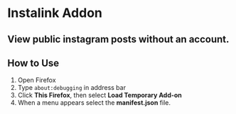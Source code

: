# Instalink Addon

View public instagram posts without an account.
---
## How to Use
1. Open Firefox
2. Type `about:debugging` in address bar
3. Click **This Firefox**, then select **Load Temporary Add-on**
4. When a menu appears select the **manifest.json** file.
